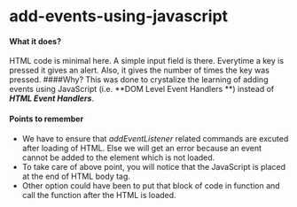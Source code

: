 # add-events-using-javascript
#### What it does?
HTML code is minimal here. A simple input field is there. Everytime a key is pressed it gives an alert. Also, it gives the number of times the key was pressed.
####Why?
This was done to crystalize the learning of adding events using JavaScript (i.e. **DOM Level Event Handlers **) instead of **_HTML Event Handlers_**.

#### Points to remember
- We have to ensure that _addEventListener_ related commands are excuted after loading of HTML. Else we will get an error because an event cannot be added to the element which is not loaded.
- To take care of above point, you will notice that the JavaScript is placed at the end of HTML body tag. 
- Other option could have been to put that block of code in function and call the function after the HTML is loaded.
